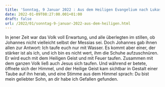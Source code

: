 ```yaml
---
title: 'Sonntag, 9 Januar 2022 : Aus dem Heiligen Evangelium nach Lukas - Lk 3,15-16.21-22.'
date: 2022-01-09T08:27:00.001+01:00
draft: false
url: /2022/01/sonntag-9-januar-2022-aus-dem-heiligen.html
---
```


In jener Zeit war das Volk voll Erwartung, und alle überlegten im stillen, ob Johannes nicht vielleicht selbst der Messias sei. Doch Johannes gab ihnen allen zur Antwort: Ich taufe euch nur mit Wasser. Es kommt aber einer, der stärker ist als ich, und ich bin es nicht wert, ihm die Schuhe aufzuschnüren. Er wird euch mit dem Heiligen Geist und mit Feuer taufen. Zusammen mit dem ganzen Volk ließ auch Jesus sich taufen. Und während er betete, öffnete sich der Himmel, und der Heilige Geist kam sichtbar in Gestalt einer Taube auf ihn herab, und eine Stimme aus dem Himmel sprach: Du bist mein geliebter Sohn, an dir habe ich Gefallen gefunden.